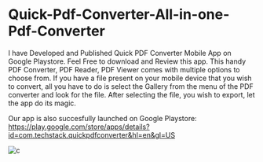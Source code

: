 # Quick-Pdf-Converter-All-in-one-Pdf-Converter
I have Developed and Published Quick PDF Converter Mobile App on Google Playstore. Feel Free to download and Review this app.
This handy PDF Converter, PDF Reader, PDF Viewer comes with multiple options to choose from. If you have a file present on your mobile device that you wish to convert, all you have to do is select the Gallery from the menu of the PDF converter and look for the file. After selecting the file, you wish to export, let the app do its magic.

Our app is also succesfully launched on Google Playstore:
https://play.google.com/store/apps/details?id=com.techstack.quickpdfconverter&hl=en&gl=US

![c](https://user-images.githubusercontent.com/91358909/137578482-d7bbb267-c200-41c4-ae29-e05ea369a0e4.jpg)
